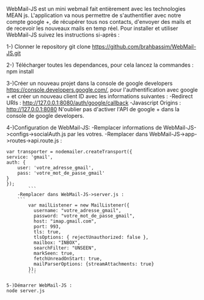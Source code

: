 WebMail-JS est un mini webmail fait entièrement avec les technologies MEAN js.
L'application va nous permettre de s'authentifier avec notre compte google +, de récupérer tous nos contacts, d'envoyer des mails et de recevoir les nouveaux mails en temp réel. 
Pour installer et utiliser WebMail-JS suivez les instructions si-après :


1-) Clonner le repository
	git clone https://github.com/brahbassim/WebMail-JS.git

2-) Télécharger toutes les dependances, pour cela lancez la commandes :
	npm install

3-)Créer un nouveau projet dans la console de google developers https://console.developers.google.com/, pour l'authentification avec google + et créer un nouveau client ID avec les informations suivantes : 
	-Redirect URIs : http://127.0.0.1:8080/auth/google/callback
	-Javascript Origins : http://127.0.0.1:8080
N'oublier pas d'activer l'API de google + dans la console de google developers.

4-)Configuration de WebMail-JS:
	-Remplacer informations de WebMail-JS->configs->socialAuth.js par les votres.
	-Remplacer dans WebMail-JS->app->routes->api.route.js :
```
var transporter = nodemailer.createTransport({
service: 'gmail',
auth: {
	user: 'votre_adresse_gmail',
	pass: 'votre_mot_de_passe_gmail'
}
});
		```
	-Remplacer dans WebMail-JS->server.js : 
	```
		var mailListener = new MailListener({
		  username: "votre_adresse_gmail",
		  password: "votre_mot_de_passe_gmail",
		  host: "imap.gmail.com",
		  port: 993,
		  tls: true,
		  tlsOptions: { rejectUnauthorized: false },
		  mailbox: "INBOX",
		  searchFilter: "UNSEEN", 
		  markSeen: true,
		  fetchUnreadOnStart: true, 
		  mailParserOptions: {streamAttachments: true} 
		});
		```

5-)Démarrer WebMail-JS : 
node server.js

